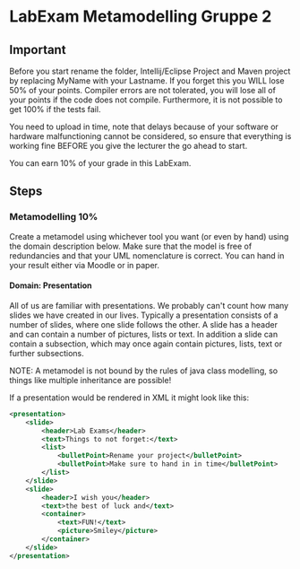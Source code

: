 # LabExam Metamodelling Gruppe 2

## Important
Before you start rename the folder, Intellij/Eclipse Project and Maven project by replacing MyName with your Lastname. If you forget this you WILL lose 50% of your points. 
Compiler errors are not tolerated, you will lose all of your points if the code does not compile. Furthermore, it is not possible to get 100% if the tests fail.

You need to upload in time, note that delays because of your software or hardware malfunctioning cannot be considered, so ensure that everything is working fine BEFORE you give the lecturer the go ahead to start. 

You can earn 10% of your grade in this LabExam.

## Steps

### Metamodelling 10%

Create a metamodel using whichever tool you want (or even by hand) using the domain description below. Make sure that the model is free of redundancies and that your UML nomenclature is correct. You can hand in your result either via Moodle or in paper. 

#### Domain: Presentation

All of us are familiar with presentations. We probably can't count how many slides we have created in our lives. Typically a presentation consists of a number of slides, where one slide follows the other. A slide has a header and can contain a number of pictures, lists or text. In addition a slide can contain a subsection, which may once again contain pictures, lists, text or further subsections. 

NOTE: A metamodel is not bound by the rules of java class modelling, so things like multiple inheritance are possible!

If a presentation would be rendered in XML it might look like this: 

```xml
<presentation>
	<slide>
		<header>Lab Exams</header>
		<text>Things to not forget:</text>
		<list>
			<bulletPoint>Rename your project</bulletPoint>
			<bulletPoint>Make sure to hand in in time</bulletPoint>
		</list>
	</slide>
	<slide>
		<header>I wish you</header>
		<text>the best of luck and</text>
		<container>
			<text>FUN!</text>
			<picture>Smiley</picture>
		</container>
	</slide>
</presentation>
```

